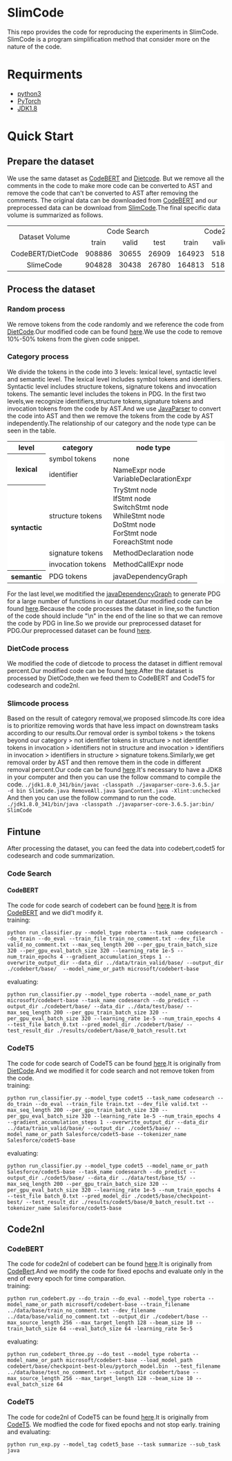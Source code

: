 # SlimCode
This repo provides the code for reproducing the experiments in SlimCode. SlimCode is a program simplification method that consider more on the nature of the code.
# Requirments
- [python3](https://www.python.org/)
- [PyTorch](https://pytorch.org/)
- [JDK1.8](https://www.oracle.com/java/technologies/downloads/)
# Quick Start
## Prepare the dataset
We use the same dataset as [CodeBERT](https://github.com/microsoft/CodeBERT/tree/master/CodeBERT) and [Dietcode](https://github.com/zhangzwwww/DietCode). But we remove all the comments in the code to make more code can be converted to AST and remove the code that can't be converted to AST after removing the comments.
The original data can be downloaded from [CodeBERT](https://github.com/microsoft/CodeBERT/tree/master/CodeBERT) and our preprocessed data can be download from [SlimCode](https://drive.google.com/drive/folders/1TlhFHyHODQbu7wu30Tg4TQCEmSsKiLJo?usp=drive_link).The final specific data volume is summarized as follows.
<table align="center">  
	<tr>
    <td rowspan="2" style="text-align: center;" align="center">Dataset Volume</td> 
		<td colspan="3" style="text-align: center;" align="center">Code Search</td> 
    <td colspan="3" style="text-align: center;" align="center">Code2nl</td> 
	</tr> 
  <tr>    
    <td align="center">train</td>
    <td align="center">valid</td>
    <td align="center">test</td>
    <td align="center">train</td>
    <td align="center">valid</td>
    <td align="center">test</td>
	</tr>
	<tr>    
		<td align="center">CodeBERT/DietCode</td>    
    <td align="center">908886</td>
    <td align="center">30655</td>
    <td align="center">26909</td>
    <td align="center">164923</td>
    <td align="center">5183</td>
    <td align="center">16955</td>
	</tr>
 <tr>
   <td align="center">SlimeCode</td>
    <td align="center">904828</td>
    <td align="center">30438</td>
    <td align="center">26780</td>
    <td align="center">164813</td>
    <td align="center">5183</td>
    <td align="center">10948</td>
 </tr>
</table>

## Process the dataset
### Random process
We remove tokens from the code randomly and we reference the code from [DietCode](https://github.com/zhangzwwww/DietCode).Our modified code can be found [here](https://github.com/cufelxn/slimcode/tree/main/random).We use the code to remove 10%-50% tokens from the given code snippet.
### Category process
We divide the tokens in the code into 3 levels: lexical level, syntactic level and semantic level. The lexical level includes symbol tokens and identifiers. Syntactic level includes structure tokens, signature tokens and invocation tokens. The semantic level includes the tokens in PDG. In the first two levels,we recognize identifiers,structure tokens,signature tokens and invocation tokens from the code by AST.And we use [JavaParser](https://mvnrepository.com/artifact/com.github.javaparser/javaparser-core) to convert the code into AST and then we remove the tokens from the code by AST independently.The relationship of our category and the node type can be seen in the table.
<table align="center" bgcolor="#E0E0E0" style="background-color:white;">
	<tr>
		<th>level</th>
		<th>category</th>
		<th>node type</th>
	</tr>
	<tr>
		<th rowspan="2" style="background-color: transparent;">lexical</th>
		<td>symbol tokens</td>
		<td>none</td>
	</tr>
 	<tr>
		<td>identifier</td>
		<td>NameExpr node <br> VariableDeclarationExpr</td>
	</tr>
	<tr>
		<th rowspan="3">syntactic</th>
		<td>structure tokens</td>
		<td>
			TryStmt node <br>
			IfStmt node <br>
			SwitchStmt node <br>
			WhileStmt node <br>
			DoStmt node <br>
			ForStmt node <br>
			ForeachStmt node <br>
		</td>
	</tr>
	<tr>
		<td>signature tokens</td>
		<td>MethodDeclaration node</td>
	</tr>
	<tr>
		<td>invocation tokens</td>
		<td>MethodCallExpr node</td>
	</tr>
	<tr>
		<th>semantic</th>
		<td>PDG tokens</td>
		<td>javaDependencyGraph</td>
	</tr>
</table>

For the last level,we moditified the [javaDependencyGraph](https://github.com/hpnog/javaDependenceGraph) to generate PDG for a large number of functions in our dataset.Our modified code can be found [here](https://github.com/cufelxn/slimcode/tree/main/PDG).Because the code processes the dataset in line,so the function of the code should include "\n" in the end of the line so that we can remove the code by PDG in line.So we provide our preprocessed dataset for PDG.Our preprocessed dataset can be found [here](https://drive.google.com/drive/folders/1rkF0ggK4pJt2IcjB-EW4CuvROqlpbCAX?usp=drive_link).
### DietCode process
We modified the code of dietcode to process the dataset in diffient removal percent.Our modified code can be found [here](https://github.com/cufelxn/slimcode/tree/main/dietcode).After the dataset is processed by DietCode,then we feed them to CodeBERT and CodeT5 for codesearch and code2nl.
### Slimcode process
Based on the result of category removal,we proposed slimcode.Its core idea is to prioritize removing words that have less impact on downstream tasks according to our results.Our removal order is symbol tokens > the tokens beyond our category > not identifier tokens in structure > not identifier tokens in invocation > identifiers not in structure and invocation > identifiers in invocation > identifiers in structure > signature tokens.Similarly,we get removal order by AST and then remove them in the code in different removal percent.Our code can be found [here](https://github.com/cufelxn/slimcode/tree/main/slimcode).It's necessary to have a JDK8 in your computer and then you can use the follow command to compile the code.
```./jdk1.8.0_341/bin/javac -classpath ./javaparser-core-3.6.5.jar -d bin SlimCode.java RemoveAll.java SpanContent.java -Xlint:unchecked```
And then you can use the follow command to run the code. <br>
```./jdk1.8.0_341/bin/java -classpath ./javaparser-core-3.6.5.jar:bin/ SlimCode```
## Fintune
After processing the dataset, you can feed the data into codebert,codet5 for codesearch and code summarization.
### Code Search
#### CodeBERT
The code for code search of codebert can be found [here](https://github.com/cufelxn/slimcode/tree/main/model/codesearch/codebert).It is from [CodeBERT](https://github.com/microsoft/CodeBERT/tree/master/CodeBERT) and we did't modify it. <br>
training:
```
python run_classifier.py --model_type roberta --task_name codesearch --do_train --do_eval --train_file train_no_comment.txt --dev_file valid_no_comment.txt --max_seq_length 200 --per_gpu_train_batch_size 320 --per_gpu_eval_batch_size 320 --learning_rate 1e-5 --num_train_epochs 4 --gradient_accumulation_steps 1 --overwrite_output_dir --data_dir ../data/train_valid/base/ --output_dir ./codebert/base/  --model_name_or_path microsoft/codebert-base
```
evaluating:
```
python run_classifier.py --model_type roberta --model_name_or_path microsoft/codebert-base --task_name codesearch --do_predict --output_dir ./codebert/base/ --data_dir ../data/test/base/ --max_seq_length 200 --per_gpu_train_batch_size 320 --per_gpu_eval_batch_size 320 --learning_rate 1e-5 --num_train_epochs 4 --test_file batch_0.txt --pred_model_dir ./codebert/base/ --test_result_dir ./results/codebert/base/0_batch_result.txt
```
### CodeT5
The code for code search of CodeT5 can be found [here](https://github.com/cufelxn/slimcode/tree/main/model/codesearch/codet5).It is originally from [DietCode](https://github.com/zhangzwwww/DietCode).And we modified it for code search and not remove token from the code. <br>
training:
```
python run_classifier.py --model_type codet5 --task_name codesearch --do_train --do_eval --train_file train.txt --dev_file valid.txt --max_seq_length 200 --per_gpu_train_batch_size 320 --per_gpu_eval_batch_size 320 --learning_rate 1e-5 --num_train_epochs 4 --gradient_accumulation_steps 1 --overwrite_output_dir --data_dir ../data/train_valid/base/ --output_dir ./codet5/base/ --model_name_or_path Salesforce/codet5-base --tokenizer_name Salesforce/codet5-base
```
evaluating:
```
python run_classifier.py --model_type codet5 --model_name_or_path Salesforce/codet5-base --task_name codesearch --do_predict --output_dir ./codet5/base/ --data_dir ../data/test/base_t5/ --max_seq_length 200 --per_gpu_train_batch_size 320 --per_gpu_eval_batch_size 320 --learning_rate 1e-5 --num_train_epochs 4 --test_file batch_0.txt --pred_model_dir ./codet5/base/checkpoint-best/ --test_result_dir ./results/codet5/base/0_batch_result.txt --tokenizer_name Salesforce/codet5-base
```
## Code2nl
### CodeBERT
The code for code2nl of codebert can be found [here](https://github.com/cufelxn/slimcode/tree/main/model/code2nl/codebert).It is originally from [CodeBert](https://github.com/microsoft/CodeBERT/tree/master/CodeBERT).And we modify the code for fixed epochs and evaluate only in the end of every epoch for time comparation.<br>
training:
```
python run_codebert.py --do_train --do_eval --model_type roberta --model_name_or_path microsoft/codebert-base --train_filename ../data/base/train_no_comment.txt --dev_filename ../data/base/valid_no_comment.txt --output_dir ./codebert/base --max_source_length 256 --max_target_length 128 --beam_size 10 --train_batch_size 64 --eval_batch_size 64 -learning_rate 5e-5
```
evaluating:
```
python run_codebert_three.py --do_test --model_type roberta --model_name_or_path microsoft/codebert-base --load_model_path codebert/base/checkpoint-best-bleu/pytorch_model.bin  --test_filename ../data/base/test_no_comment.txt --output_dir codebert/base --max_source_length 256 --max_target_length 128 --beam_size 10 --eval_batch_size 64
```
### CodeT5
The code for code2nl of CodeT5 can be found [here](https://github.com/cufelxn/slimcode/tree/main/model/code2nl/codet5).It is originally from [CodeT5](https://github.com/salesforce/CodeT5/tree/main/CodeT5). We modfied the code for fixed epochs and not stop early.
training and evaluating:
```
python run_exp.py --model_tag codet5_base --task summarize --sub_task java
```
